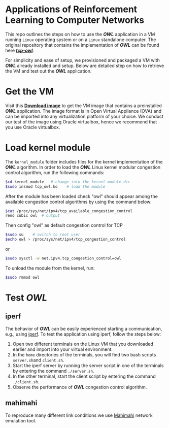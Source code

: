 # Applications of Reinforcement Learning to Computer Networks
This repo outlines the steps on how to use the _**OWL**_ application in a VM running ```Linux``` operating system or on a ```Linux``` standalone computer. The original repository that contains the implementation of  _**OWL**_ can be found here _**[tcp-owl](https://github.com/alessiosac/tcp-owl)**_.

For simplicity and ease of setup, we provisioned and packaged a VM with _**OWL**_ already installed and setup. Below are detailed step on how to retrieve the VM and test out the _**OWL**_ application.

# Get the VM
Visit this **[Download image](https://google.com)** to get the VM image that contains a preinstalled _**OWL**_ application. The image format is in Open Virtual Appliance (OVA) and can be imported into any virtualization platform of your choice. We conduct our test of the image using Oracle virtualbox, hence we recommend that you use Oracle virtualbox.

# Load kernel module

The `kernel_module` folder includes files for the kernel implementation of the _**OWL**_ algorithm.
In order to load the _**OWL**_ Linux kernel modular congestion control algorithm, run the following commands:

```bash
$cd kernel_module   # change into the kernel module dir
$sudo insmod tcp_owl.ko    # load the module
```

After the module has been loaded check "owl" should appear among the available congestion control algorithms by using the command below:  

```bash
$cat /proc/sys/net/ipv4/tcp_available_congestion_control
reno cubic owl  # output
```

Then config "owl" as default congestion control for TCP
```bash
$sudo su    # switch to root user
$echo owl > /proc/sys/net/ipv4/tcp_congestion_control
```

or
```bash
$sudo sysctl -w net.ipv4.tcp_congestion_control=owl
```

To unload the module from the kernel, run:
```bash
$sudo rmmod owl
```

# Test _**OWL**_

## iperf
The behavior of _**OWL**_ can be easily experienced starting a communication, e.g., using [iperf](https://iperf.fr/iperf-download.php). To test the application using iperf, follow the steps below:  

1. Open two different terminals on the Linux VM that you downloaded earlier and import into your virtual environment.  
2. In the ```home``` directories of the terminals, you will find two bash scripts ```server.sh```and ```client.sh```.
3. Start the iperf server by running the server script in one of the terminals by entering the command ```./server.sh```.
4. In the other terminal, start the client script by entering the command ```./client.sh```.
5. Observe the performance of _**OWL**_ congestion control algorithm.

## mahimahi
To reproduce many different link conditions we use [Mahimahi](http://mahimahi.mit.edu/) network emulation tool.

